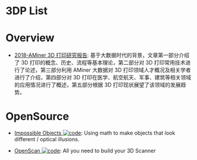 # 3DP List

# Overview

- [2018-AMiner 3D 打印研究报告](https://static.aminer.cn/misc/article/3d.pdf): 基于大数据时代的背景，文章第一部分介绍了 3D 打印的概念、历史、流程等基本理论，第二部分对 3D 打印常用技术进行了论述，第三部分利用 AMiner 大数据对 3D 打印领域人才概况及相关学者进行了介绍，第四部分对 3D 打印在医学、航空航天、军事、建筑等相关领域的应用情况进行了概述，第五部分根据 3D 打印现状展望了该领域的发展趋势。

# OpenSource

- [Impossible Objects ![code](https://shorturl.at/dlxyK)](https://github.com/Matsemann/impossible-objects): Using math to make objects that look different / optical illusions.

- [OpenScan ![code](https://shorturl.at/dlxyK)](https://github.com/OpenScanEu/OpenScan): All you need to build your 3D Scanner
